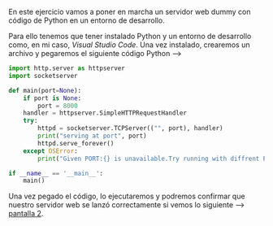 En este ejercicio vamos a poner en marcha un servidor web dummy con código de Python en un entorno de desarrollo.

Para ello tenemos que tener instalado Python y un entorno de desarrollo como, en mi caso, *Visual Studio Code*.
Una vez instalado, crearemos un archivo y pegaremos el siguiente código Python -->

```python
import http.server as httpserver
import socketserver

def main(port=None):
	if port is None:
		port = 8000
	handler = httpserver.SimpleHTTPRequestHandler
	try:
		httpd = socketserver.TCPServer(("", port), handler)
		print("serving at port", port)
		httpd.serve_forever()
	except OSError:
		print("Given PORT:{} is unavailable.Try running with diffrent PORT Number!".format(port))

if __name__ == '__main__':
	main()
```

Una vez pegado el código, lo ejecutaremos y podremos confirmar que nuestro servidor web se lanzó correctamente si vemos lo siguiente --> 
[pantalla 2](/tema0/pantalla2.png).
